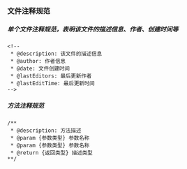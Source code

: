 ### 文件注释规范

##### 单个文件注释规范，表明该文件的描述信息、作者、创建时间等

```
<!--
 * @description: 该文件的描述信息
 * @author: 作者信息
 * @date: 文件创建时间
 * @lastEditors: 最后更新作者
 * @lastEditTime: 最后更新时间
-->
```

##### 方法注释规范

```
/**
 * @description: 方法描述
 * @param {参数类型} 参数名称
 * @param {参数类型} 参数名称
 * @return {返回类型} 描述类型
**/
```